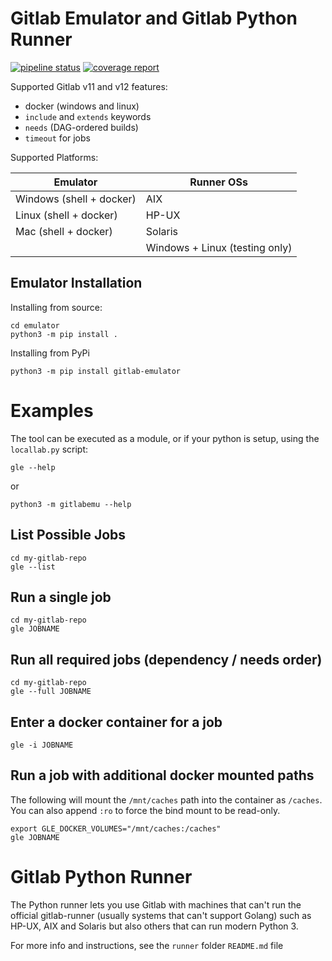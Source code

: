 # Gitlab Emulator and Gitlab Python Runner

[![pipeline status](https://gitlab.com/cunity/gitlab-emulator/badges/master/pipeline.svg)](https://gitlab.com/cunity/gitlab-emulator/-/commits/master)
[![coverage report](https://gitlab.com/cunity/gitlab-emulator/badges/master/coverage.svg)](https://gitlab.com/cunity/gitlab-emulator/-/commits/master)

Supported Gitlab v11 and v12 features:

 * docker (windows and linux)
 * `include` and `extends` keywords
 * `needs` (DAG-ordered builds)
 * `timeout` for jobs

Supported Platforms:

| Emulator                         | Runner OSs                     |
| -------------------------------- | ------------------------------ |
| Windows (shell + docker)         | AIX                            |
| Linux (shell + docker)           | HP-UX                          |
| Mac (shell + docker)             | Solaris                        |
|                                  | Windows + Linux (testing only) |

## Emulator Installation

Installing from source:
```
cd emulator
python3 -m pip install .
```

Installing from PyPi
```
python3 -m pip install gitlab-emulator
```

# Examples

The tool can be executed as a module, or if your python is setup, using the `locallab.py` script:

```
gle --help
```
or
```
python3 -m gitlabemu --help
```

## List Possible Jobs

```
cd my-gitlab-repo
gle --list
```

## Run a single job

```
cd my-gitlab-repo
gle JOBNAME
```

## Run all required jobs (dependency / needs order)

```
cd my-gitlab-repo
gle --full JOBNAME
```

## Enter a docker container for a job

```
gle -i JOBNAME
```

## Run a job with additional docker mounted paths

The following will mount the `/mnt/caches` path into the container as `/caches`.  You can also append `:ro` to force
the bind mount to be read-only.

```
export GLE_DOCKER_VOLUMES="/mnt/caches:/caches"
gle JOBNAME
```

# Gitlab Python Runner

The Python runner lets you use Gitlab with machines that can't run the
official gitlab-runner (usually systems that can't support Golang) such
as HP-UX, AIX and Solaris but also others that can run modern Python 3.

For more info and instructions, see the `runner` folder `README.md` file
